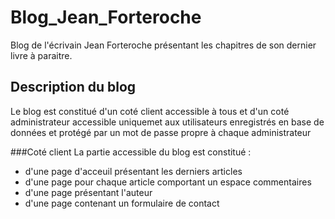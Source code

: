 # Blog_Jean_Forteroche
Blog de l'écrivain Jean Forteroche présentant les chapitres de son dernier livre à paraitre.

## Description du blog
Le blog est constitué d'un coté client accessible à tous et d'un coté administrateur accessible uniquemet aux utilisateurs enregistrés en base de données et protégé par un mot de passe propre à chaque administrateur

###Coté client 
La partie accessible du blog est constitué :
- d'une page d'acceuil présentant les derniers articles
- d'une page pour chaque article comportant un espace commentaires
- d'une page présentant l'auteur
- d'une page contenant un formulaire de contact
